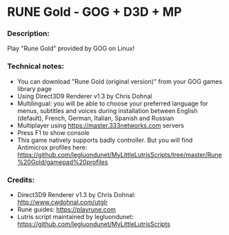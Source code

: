 # RUNE Gold - GOG + D3D + MP
### Description:
Play "Rune Gold" provided by GOG on Linux!
### Technical notes:
- You can download "Rune Gold (original version)" from your GOG games library page
- Using Direct3D9 Renderer v1.3 by Chris Dohnal 
- Multilingual: you will be able to choose your preferred language for menus, subtitles and voices during installation between English (default), French, German, Italian, Spanish and Russian
- Multiplayer using https://master.333networks.com servers
- Press F1 to show console
- This game natively supports badly controller. But you will find Antimicrox profiles here:
https://github.com/legluondunet/MyLittleLutrisScripts/tree/master/Rune%20Gold/gamepad%20profiles
### Credits:
- Direct3D9 Renderer v1.3 by Chris Dohnal: http://www.cwdohnal.com/utglr
- Rune guides: https://playrune.com
- Lutris script maintained by legluondunet: https://github.com/legluondunet/MyLittleLutrisScripts

